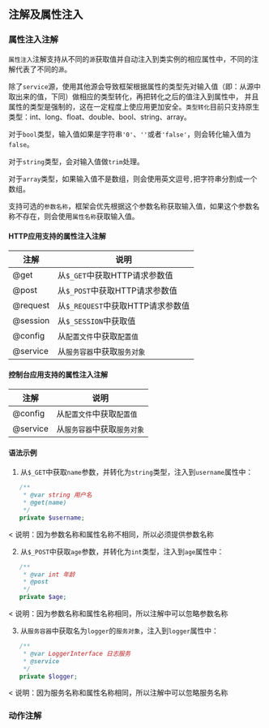 ## 注解及属性注入

### 属性注入注解

`属性注入`注解支持从不同的`源`获取值并自动注入到类实例的相应属性中，不同的注解代表了不同的`源`。

除了`service`源，使用其他源会导致框架根据属性的类型先对输入值（即：从源中取出来的值，下同）做相应的类型转化，再把转化之后的值注入到属性中，
并且属性的类型是强制的，这在一定程度上使应用更加安全。`类型转化`目前只支持原生类型：int、long、float、double、bool、string、array。

对于`bool`类型，输入值如果是字符串`'0'`、`''`或者`'false'`，则会转化输入值为`false`。

对于`string`类型，会对输入值做`trim`处理。

对于`array`类型，如果输入值不是数组，则会使用英文逗号`,`把字符串分割成一个数组。

支持可选的`参数名称`，框架会优先根据这个参数名称获取输入值，如果这个参数名称不存在，则会使用`属性名称`获取输入值。

#### HTTP应用支持的属性注入注解

注解     | 说明
-------- | ----
@get     | 从`$_GET`中获取HTTP请求参数值
@post    | 从`$_POST`中获取HTTP请求参数值
@request | 从`$_REQUEST`中获取HTTP请求参数值
@session | 从`$_SESSION`中获取值
@config  | 从`配置文件`中获取`配置值`
@service | 从`服务容器`中获取`服务对象`

#### 控制台应用支持的属性注入注解

注解     | 说明
-------- | ----
@config  | 从`配置文件`中获取`配置值`
@service | 从`服务容器`中获取`服务对象`

#### 语法示例

1. 从`$_GET`中获取`name`参数，并转化为`string`类型，注入到`username`属性中：
```php
   /**
    * @var string 用户名
    * @get(name)
    */
   private $username;
```
< 说明：因为参数名称和属性名称不相同，所以必须提供参数名称

2. 从`$_POST`中获取`age`参数，并转化为`int`类型，注入到`age`属性中：
```php
   /**
    * @var int 年龄
    * @post
    */
   private $age;
```
< 说明：因为参数名称和属性名称相同，所以注解中可以忽略参数名称

3. 从`服务容器`中获取名为`logger`的`服务对象`，注入到`logger`属性中：
```php
   /**
    * @var LoggerInterface 日志服务
    * @service
    */
   private $logger;
```
< 说明：因为服务名称和属性名称相同，所以注解中可以忽略服务名称

### 动作注解